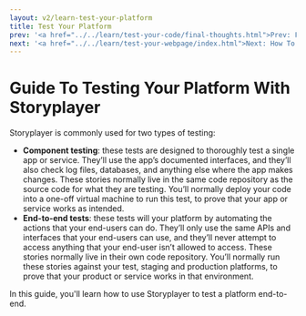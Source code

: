 ```yaml
---
layout: v2/learn-test-your-platform
title: Test Your Platform
prev: '<a href="../../learn/test-your-code/final-thoughts.html">Prev: Final Thoughts</a>'
next: '<a href="../../learn/test-your-webpage/index.html">Next: How To Test Your HTML</a>'
---
```

# Guide To Testing Your Platform With Storyplayer

Storyplayer is commonly used for two types of testing:

* __Component testing__: these tests are designed to thoroughly test a single app or service. They’ll use the app’s documented interfaces, and they’ll also check log files, databases, and anything else where the app makes changes. These stories normally live in the same code repository as the source code for what they are testing. You’ll normally deploy your code into a one-off virtual machine to run this test, to prove that your app or service works as intended.
* __End-to-end tests__: these tests will your platform by automating the actions that your end-users can do. They’ll only use the same APIs and interfaces that your end-users can use, and they’ll never attempt to access anything that your end-user isn’t allowed to access. These stories normally live in their own code repository. You’ll normally run these stories against your test, staging and production platforms, to prove that your product or service works in that environment.

In this guide, you'll learn how to use Storyplayer to test a platform end-to-end.